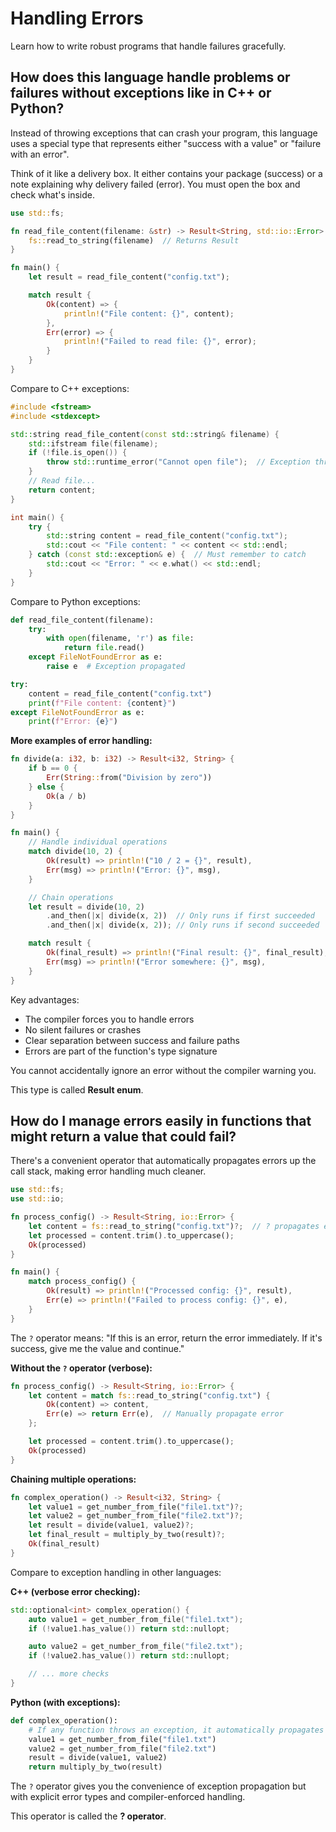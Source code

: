 # Handling Errors

Learn how to write robust programs that handle failures gracefully.

## How does this language handle problems or failures without exceptions like in C++ or Python?

Instead of throwing exceptions that can crash your program, this language uses a special type that represents either "success with a value" or "failure with an error".

Think of it like a delivery box. It either contains your package (success) or a note explaining why delivery failed (error). You must open the box and check what's inside.

```rust
use std::fs;

fn read_file_content(filename: &str) -> Result<String, std::io::Error> {
    fs::read_to_string(filename)  // Returns Result
}

fn main() {
    let result = read_file_content("config.txt");

    match result {
        Ok(content) => {
            println!("File content: {}", content);
        },
        Err(error) => {
            println!("Failed to read file: {}", error);
        }
    }
}
```

Compare to C++ exceptions:
```cpp
#include <fstream>
#include <stdexcept>

std::string read_file_content(const std::string& filename) {
    std::ifstream file(filename);
    if (!file.is_open()) {
        throw std::runtime_error("Cannot open file");  // Exception thrown
    }
    // Read file...
    return content;
}

int main() {
    try {
        std::string content = read_file_content("config.txt");
        std::cout << "File content: " << content << std::endl;
    } catch (const std::exception& e) {  // Must remember to catch
        std::cout << "Error: " << e.what() << std::endl;
    }
}
```

Compare to Python exceptions:
```python
def read_file_content(filename):
    try:
        with open(filename, 'r') as file:
            return file.read()
    except FileNotFoundError as e:
        raise e  # Exception propagated

try:
    content = read_file_content("config.txt")
    print(f"File content: {content}")
except FileNotFoundError as e:
    print(f"Error: {e}")
```

**More examples of error handling:**

```rust
fn divide(a: i32, b: i32) -> Result<i32, String> {
    if b == 0 {
        Err(String::from("Division by zero"))
    } else {
        Ok(a / b)
    }
}

fn main() {
    // Handle individual operations
    match divide(10, 2) {
        Ok(result) => println!("10 / 2 = {}", result),
        Err(msg) => println!("Error: {}", msg),
    }

    // Chain operations
    let result = divide(10, 2)
        .and_then(|x| divide(x, 2))  // Only runs if first succeeded
        .and_then(|x| divide(x, 2)); // Only runs if second succeeded

    match result {
        Ok(final_result) => println!("Final result: {}", final_result),
        Err(msg) => println!("Error somewhere: {}", msg),
    }
}
```

Key advantages:
- The compiler forces you to handle errors
- No silent failures or crashes
- Clear separation between success and failure paths
- Errors are part of the function's type signature

You cannot accidentally ignore an error without the compiler warning you.

This type is called **Result enum**.

## How do I manage errors easily in functions that might return a value that could fail?

There's a convenient operator that automatically propagates errors up the call stack, making error handling much cleaner.

```rust
use std::fs;
use std::io;

fn process_config() -> Result<String, io::Error> {
    let content = fs::read_to_string("config.txt")?;  // ? propagates errors
    let processed = content.trim().to_uppercase();
    Ok(processed)
}

fn main() {
    match process_config() {
        Ok(result) => println!("Processed config: {}", result),
        Err(e) => println!("Failed to process config: {}", e),
    }
}
```

The `?` operator means: "If this is an error, return the error immediately. If it's success, give me the value and continue."

**Without the `?` operator (verbose):**

```rust
fn process_config() -> Result<String, io::Error> {
    let content = match fs::read_to_string("config.txt") {
        Ok(content) => content,
        Err(e) => return Err(e),  // Manually propagate error
    };

    let processed = content.trim().to_uppercase();
    Ok(processed)
}
```

**Chaining multiple operations:**

```rust
fn complex_operation() -> Result<i32, String> {
    let value1 = get_number_from_file("file1.txt")?;
    let value2 = get_number_from_file("file2.txt")?;
    let result = divide(value1, value2)?;
    let final_result = multiply_by_two(result)?;
    Ok(final_result)
}
```

Compare to exception handling in other languages:

**C++ (verbose error checking):**
```cpp
std::optional<int> complex_operation() {
    auto value1 = get_number_from_file("file1.txt");
    if (!value1.has_value()) return std::nullopt;

    auto value2 = get_number_from_file("file2.txt");
    if (!value2.has_value()) return std::nullopt;

    // ... more checks
}
```

**Python (with exceptions):**
```python
def complex_operation():
    # If any function throws an exception, it automatically propagates
    value1 = get_number_from_file("file1.txt")
    value2 = get_number_from_file("file2.txt")
    result = divide(value1, value2)
    return multiply_by_two(result)
```

The `?` operator gives you the convenience of exception propagation but with explicit error types and compiler-enforced handling.

This operator is called the **? operator**.
